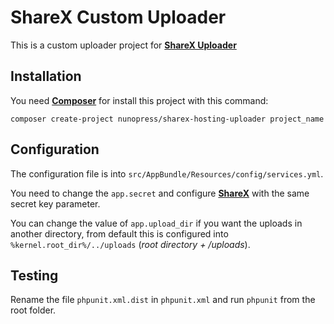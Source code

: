 ShareX Custom Uploader
======================

This is a custom uploader project for [**ShareX Uploader**][1]

Installation
------------

You need [**Composer**][2] for install this project with this command:

```
composer create-project nunopress/sharex-hosting-uploader project_name
```

Configuration
-------------

The configuration file is into `src/AppBundle/Resources/config/services.yml`.

You need to change the `app.secret` and configure [**ShareX**][1] with the same secret key parameter.

You can change the value of `app.upload_dir` if you want the uploads in another directory,
from default this is configured into `%kernel.root_dir%/../uploads` (_root directory + /uploads_).

Testing
-------

Rename the file `phpunit.xml.dist` in `phpunit.xml` and run `phpunit` from the root folder.

[1]: https://github.com/ShareX/ShareX
[2]: https://getcomposer.org/